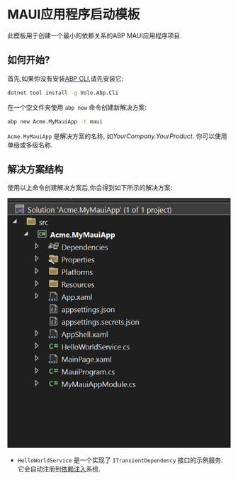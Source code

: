 # MAUI应用程序启动模板

此模板用于创建一个最小的依赖关系的ABP MAUI应用程序项目.

## 如何开始?

首先,如果你没有安装[ABP CLI](../CLI.md),请先安装它:

````bash
dotnet tool install -g Volo.Abp.Cli
````

在一个空文件夹使用 `abp new` 命令创建新解决方案:

````bash
abp new Acme.MyMauiApp -t maui
````

`Acme.MyMauiApp`  是解决方案的名称,  如*YourCompany.YourProduct*. 你可以使用单级或多级名称.

## 解决方案结构

使用以上命令创建解决方案后,你会得到如下所示的解决方案:

![basic-maui-application-solution](../images/basic-maui-application-solution.png)

* `HelloWorldService` 是一个实现了 `ITransientDependency` 接口的示例服务. 它会自动注册到[依赖注入](../Dependency-Injection.md)系统.